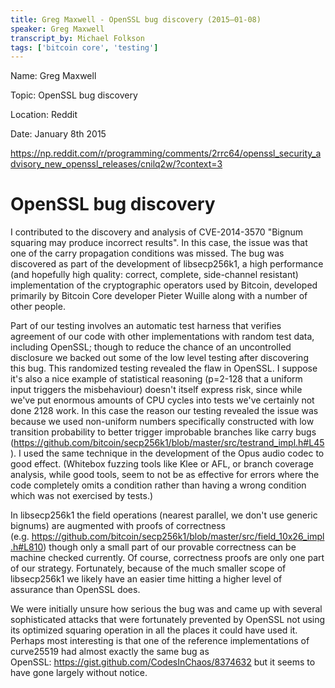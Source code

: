 ```yaml
---
title: Greg Maxwell - OpenSSL bug discovery (2015–01-08)
speaker: Greg Maxwell
transcript_by: Michael Folkson
tags: ['bitcoin core', 'testing']
---
```


Name: Greg Maxwell

Topic: OpenSSL bug discovery

Location: Reddit

Date: January 8th 2015

<https://np.reddit.com/r/programming/comments/2rrc64/openssl_security_advisory_new_openssl_releases/cnilq2w/?context=3>

# OpenSSL bug discovery 

I contributed to the discovery and analysis of CVE-2014-3570 "Bignum squaring may produce incorrect results". In this case, the issue was that one of the carry propagation conditions was missed. The bug was discovered as part of the development of libsecp256k1, a high performance (and hopefully high quality: correct, complete, side-channel resistant) implementation of the cryptographic operators used by Bitcoin, developed primarily by Bitcoin Core developer Pieter Wuille along with a number of other people.

Part of our testing involves an automatic test harness that verifies agreement of our code with other implementations with random test data, including OpenSSL; though to reduce the chance of an uncontrolled disclosure we backed out some of the low level testing after discovering this bug. This randomized testing revealed the flaw in OpenSSL. I suppose it's also a nice example of statistical reasoning (p=2-128 that a uniform input triggers the misbehaviour) doesn't itself express risk, since while we've put enormous amounts of CPU cycles into tests we've certainly not done 2128 work. In this case the reason our testing revealed the issue was because we used non-uniform numbers specifically constructed with low transition probability to better trigger improbable branches like carry bugs (<https://github.com/bitcoin/secp256k1/blob/master/src/testrand_impl.h#L45>). I used the same technique in the development of the Opus audio codec to good effect. (Whitebox fuzzing tools like Klee or AFL, or branch coverage analysis, while good tools, seem to not be as effective for errors where the code completely omits a condition rather than having a wrong condition which was not exercised by tests.)

In libsecp256k1 the field operations (nearest parallel, we don't use generic bignums) are augmented with proofs of correctness (e.g. <https://github.com/bitcoin/secp256k1/blob/master/src/field_10x26_impl.h#L810>) though only a small part of our provable correctness can be machine checked currently. Of course, correctness proofs are only one part of our strategy. Fortunately, because of the much smaller scope of libsecp256k1 we likely have an easier time hitting a higher level of assurance than OpenSSL does.

We were initially unsure how serious the bug was and came up with several sophisticated attacks that were fortunately prevented by OpenSSL not using its optimized squaring operation in all the places it could have used it. Perhaps most interesting is that one of the reference implementations of curve25519 had almost exactly the same bug as OpenSSL: <https://gist.github.com/CodesInChaos/8374632> but it seems to have gone largely without notice.

